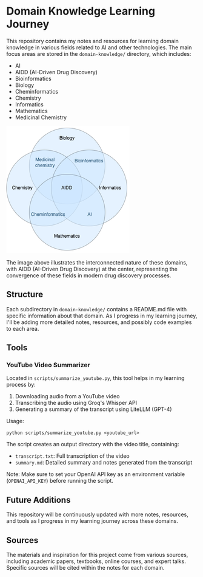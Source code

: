 # Domain Knowledge Learning Journey

This repository contains my notes and resources for learning domain knowledge in various fields related to AI and other technologies. The main focus areas are stored in the `domain-knowledge/` directory, which includes:

- AI
- AIDD (AI-Driven Drug Discovery)
- Bioinformatics
- Biology
- Cheminformatics
- Chemistry
- Informatics
- Mathematics
- Medicinal Chemistry

![Domain Knowledge Areas](images/domains.png)

The image above illustrates the interconnected nature of these domains, with AIDD (AI-Driven Drug Discovery) at the center, representing the convergence of these fields in modern drug discovery processes.

## Structure

Each subdirectory in `domain-knowledge/` contains a README.md file with specific information about that domain. As I progress in my learning journey, I'll be adding more detailed notes, resources, and possibly code examples to each area.

## Tools

### YouTube Video Summarizer

Located in `scripts/summarize_youtube.py`, this tool helps in my learning process by:

1. Downloading audio from a YouTube video
2. Transcribing the audio using Groq's Whisper API
3. Generating a summary of the transcript using LiteLLM (GPT-4)

Usage:

```
python scripts/summarize_youtube.py <youtube_url>
```

The script creates an output directory with the video title, containing:

- `transcript.txt`: Full transcription of the video
- `summary.md`: Detailed summary and notes generated from the transcript

Note: Make sure to set your OpenAI API key as an environment variable (`OPENAI_API_KEY`) before running the script.

## Future Additions

This repository will be continuously updated with more notes, resources, and tools as I progress in my learning journey across these domains.

## Sources

The materials and inspiration for this project come from various sources, including academic papers, textbooks, online courses, and expert talks. Specific sources will be cited within the notes for each domain.
